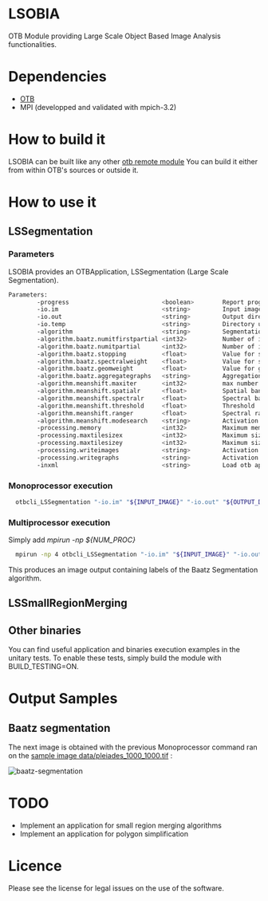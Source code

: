 LSOBIA
======

OTB Module providing Large Scale Object Based Image Analysis functionalities.

# Dependencies
* [OTB](https://www.orfeo-toolbox.org/)
* MPI (developped and validated with mpich-3.2)

# How to build it
LSOBIA can be built like any other [otb remote module](https://wiki.orfeo-toolbox.org/index.php/How_to_write_a_remote_module)
You can build it either from within OTB's sources or outside it.


# How to use it

## LSSegmentation

### Parameters
LSOBIA provides an OTBApplication, LSSegmentation (Large Scale Segmentation).

```bash
Parameters: 
        -progress                          <boolean>        Report progress 
        -io.im                             <string>         Input image path  (mandatory)
        -io.out                            <string>         Output directory  (mandatory)
        -io.temp                           <string>         Directory used for temporary data  (mandatory)
        -algorithm                         <string>         Segmentation algorithm name [baatz/meanshift] (mandatory, default value is baatz)
        -algorithm.baatz.numitfirstpartial <int32>          Number of iterations for first partial segmentation  (optional, on by default, default value is 1)
        -algorithm.baatz.numitpartial      <int32>          Number of iterations for partial segmentation  (optional, on by default, default value is 1)
        -algorithm.baatz.stopping          <float>          Value for stopping criterion  (optional, on by default, default value is 40)
        -algorithm.baatz.spectralweight    <float>          Value for spectral weight  (optional, on by default, default value is 0.05)
        -algorithm.baatz.geomweight        <float>          Value for geometric (shape) weight  (optional, on by default, default value is 0.95)
        -algorithm.baatz.aggregategraphs   <string>         Aggregation of graph traces [on/off] (optional, off by default, default value is on)
        -algorithm.meanshift.maxiter       <int32>          max number of iterations  (mandatory)
        -algorithm.meanshift.spatialr      <float>          Spatial bandwidth  (optional, off by default)
        -algorithm.meanshift.spectralr     <float>          Spectral bandwidth  (optional, off by default)
        -algorithm.meanshift.threshold     <float>          Threshold  (optional, off by default)
        -algorithm.meanshift.ranger        <float>          Spectral range ramp  (optional, off by default)
        -algorithm.meanshift.modesearch    <string>         Activation of search mode [on/off] (optional, off by default, default value is on)
        -processing.memory                 <int32>          Maximum memory to be used on the main node  (mandatory)
        -processing.maxtilesizex           <int32>          Maximum size of tiles along x axis  (mandatory)
        -processing.maxtilesizey           <int32>          Maximum size of tiles along x axis  (mandatory)
        -processing.writeimages            <string>         Activation of image traces [on/off] (mandatory, default value is on)
        -processing.writegraphs            <string>         Activation of graph traces [on/off] (mandatory, default value is on)
        -inxml                             <string>         Load otb application from xml file  (optional, off by default)
```

### Monoprocessor execution

```bash
  otbcli_LSSegmentation "-io.im" "${INPUT_IMAGE}" "-io.out" "${OUTPUT_DIRECTORY}" "-io.temp" "${TEMP}" "-algorithm" "baatz" "-algorithm.baatz.numitfirstpartial" "5" "-algorithm.baatz.numitpartial" "5" "-algorithm.baatz.stopping" "40" "-algorithm.baatz.spectralweight" "0.5" "-algorithm.baatz.geomweight" "0.5" "-algorithm.baatz.aggregategraphs" "on" "-processing.writeimages" "on" "-processing.writegraphs" "on" "-processing.memory" "2000" "-processing.maxtilesizex" "1000" "-processing.maxtilesizey" "1000"
```

### Multiprocessor execution

Simply add *mpirun -np ${NUM_PROC}* 

```bash
  mpirun -np 4 otbcli_LSSegmentation "-io.im" "${INPUT_IMAGE}" "-io.out" "${OUTPUT_DIRECTORY}" "-io.temp" "${TEMP}" "-algorithm" "baatz" "-algorithm.baatz.numitfirstpartial" "5" "-algorithm.baatz.numitpartial" "5" "-algorithm.baatz.stopping" "40" "-algorithm.baatz.spectralweight" "0.5" "-algorithm.baatz.geomweight" "0.5" "-algorithm.baatz.aggregategraphs" "on" "-processing.writeimages" "on" "-processing.writegraphs" "on" "-processing.memory" "2000" "-processing.maxtilesizex" "1000" "-processing.maxtilesizey" "1000"
```

This produces an image output containing labels of the Baatz Segmentation algorithm.

## LSSmallRegionMerging

## Other binaries
You can find useful application and binaries execution examples in the unitary tests. To enable these tests, simply build the module with BUILD_TESTING=ON.


# Output Samples

## Baatz segmentation

The next image is obtained with the previous Monoprocessor command ran on the [sample image data/pleiades_1000_1000.tif](../blob/master/data/pleiades_1000_1000.tif) : 

![baatz-segmentation](https://cloud.githubusercontent.com/assets/26165185/24074026/b7a80e6e-0c01-11e7-8d09-a98da0f14157.jpg)


# TODO
* Implement an application for small region merging algorithms
* Implement an application for polygon simplification


# Licence
Please see the license for legal issues on the use of the software.
